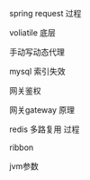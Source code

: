 
spring request 过程

voliatile 底层 

手动写动态代理

mysql 索引失效

网关鉴权

网关gateway 原理

redis 多路复用 过程

ribbon

jvm参数
